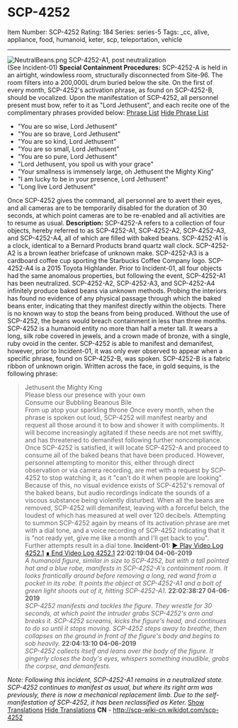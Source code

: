 # SCP-4252
Item Number: SCP-4252
Rating: 184
Series: series-5
Tags: _cc, alive, appliance, food, humanoid, keter, scp, teleportation, vehicle

---

![NeutralBeans.png](https://scp-wiki.wdfiles.com/local--files/scp-4252/NeutralBeans.png)
SCP-4252-A1, post neutralization  
(See Incident-01)
**Special Containment Procedures:** SCP-4252-A is held in an airtight, windowless room, structurally disconnected from Site-96. The room filters into a 200,000L drum buried below the site.
On the first of every month, SCP-4252's activation phrase, as found on SCP-4252-B, should be vocalized. Upon the manifestation of SCP-4252, all personnel present must bow, refer to it as "Lord Jethusent", and each recite one of the complimentary phrases provided below:
[Phrase List](javascript:;)
[Hide Phrase List](javascript:;)
  * "You are so wise, Lord Jethusent"
  * "You are so brave, Lord Jethusent"
  * "You are so kind, Lord Jethusent"
  * "You are so small, Lord Jethusent"
  * "You are so pure, Lord Jethusent"
  * "Lord Jethusent, you spoil us with your grace"
  * "Your smallness is immensely large, oh Jethusent the Mighty King"
  * "I am lucky to be in your presence, Lord Jethusent"
  * "Long live Lord Jethusent"

Once SCP-4252 gives the command, all personnel are to avert their eyes, and all cameras are to be temporarily disabled for the duration of 30 seconds, at which point cameras are to be re-enabled and all activities are to resume as usual.
**Description:** SCP-4252-A refers to a collection of four objects, hereby referred to as SCP-4252-A1, SCP-4252-A2, SCP-4252-A3, and SCP-4252-A4, all of which are filled with baked beans. SCP-4252-A1 is a clock, identical to a Bernard Products brand quartz wall clock. SCP-4252-A2 is a brown leather briefcase of unknown make. SCP-4252-A3 is a cardboard coffee cup sporting the Starbucks Coffee Company logo. SCP-4252-A4 is a 2015 Toyota Highlander. Prior to Incident-01, all four objects had the same anomalous properties, but following the event, SCP-4252-A1 has been neutralized.
SCP-4252-A2, SCP-4252-A3, and SCP-4252-A4 infinitely produce baked beans via unknown methods. Probing the interiors has found no evidence of any physical passage through which the baked beans enter, indicating that they manifest directly within the objects. There is no known way to stop the beans from being produced. Without the use of SCP-4252, the beans would breach containment in less than three months.
SCP-4252 is a humanoid entity no more than half a meter tall. It wears a long, silk robe covered in jewels, and a crown made of bronze, with a single, ruby ovoid in the center. SCP-4252 is able to manifest and demanifest, however, prior to Incident-01, it was only ever observed to appear when a specific phrase, found on SCP-4252-B, was spoken.
SCP-4252-B is a fabric ribbon of unknown origin. Written across the face, in gold sequins, is the following phrase:
> Jethusent the Mighty King  
>  Please bless our presence with your own  
>  Consume our Bubbling Beanous Bile  
>  From up atop your sparkling throne
Once every month, when the phrase is spoken out loud, SCP-4252 will manifest nearby and request all those around it to bow and shower it with compliments. It will become increasingly agitated if these needs are not met swiftly, and has threatened to demanifest following further noncompliance.
Once SCP-4252 is satisfied, it will locate SCP-4252-A and proceed to consume all of the baked beans that have been produced. However, personnel attempting to monitor this, either through direct observation or via camera recording, are met with a request by SCP-4252 to stop watching it, as it "can't do it when people are looking". Because of this, no visual evidence exists of SCP-4252's removal of the baked beans, but audio recordings indicate the sounds of a viscous substance being violently disturbed. When all the beans are removed, SCP-4252 will demanifest, leaving with a forceful belch, the loudest of which has measured at well over 120 decibels. Attempting to summon SCP-4252 again by means of its activation phrase are met with a dial tone, and a voice recording of SCP-4252 indicating that it is "not ready yet, give me like a month and I'll get back to you". Further attempts result in a dial tone.
**Incident-01:**
[▶ Play Video Log 4252.1](javascript:;)
[∎ End Video Log 4252.1](javascript:;)
> **22:02:19:04 04-06-2019**  
>  _A humanoid figure, similar in size to SCP-4252, but with a tall pointed hat and a blue robe, manifests in SCP-4252-A's containment room. It looks frantically around before removing a long, red wand from a pocket in its robe. It points the object at SCP-4252-A1 and a bolt of green light shoots out of it, hitting SCP-4252-A1._
> **22:02:38:27 04-06-2019**  
>  _SCP-4252 manifests and tackles the figure. They wrestle for 30 seconds, at which point the intruder grabs SCP-4252's arm and breaks it. SCP-4252 screams, kicks the figure's head, and continues to do so until it stops moving. SCP-4252 steps away to breathe, then collapses on the ground in front of the figure's body and begins to sob heavily._
> **22:04:13:10 04-06-2019**  
>  _SCP-4252 collects itself and leans over the body of the figure. It gingerly closes the body's eyes, whispers something inaudible, grabs the corpse, and demanifests._
  
_Note: Following this incident, SCP-4252-A1 remains in a neutralized state. SCP-4252 continues to manifest as usual, but where its right arm was previously, there is now a mechanical replacement limb. Due to the self-manifestation of SCP-4252, it has been reclassified as Keter._
[Show Translations](javascript:;)
[Hide Translations](javascript:;)
**CN** \- <http://scp-wiki-cn.wikidot.com/scp-4252>